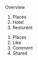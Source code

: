 <ht>Overview</h5>
<ol>
<li>Places </li>
<li>Hotel</li>
<li>Resturent</li>

</ol>
<ol>
<li>Places </li>
<li>Like</li>
<li>Comment</li>
<li>Shared</li>


</ol>
